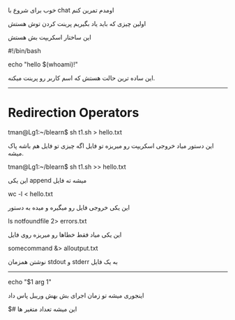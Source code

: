 
خوب برای شروع با chat اومدم تمرین کنم 

اولین چیزی که باید یاد بگیریم پرینت کردن توش هستش


این ساختار اسکریپت بش هستش


#!/bin/bash

echo "hello $(whoami)!"

این ساده ترین حالت هستش که اسم کاربر رو پرینت میکنه.



---
# Redirection Operators

tman@Lg1:~/blearn$ sh t1.sh > hello.txt

این دستور میاد خروجی اسکریپت رو میریزه تو فایل اگه چیزی تو فایل هم باشه پاک میشه.


tman@Lg1:~/blearn$ sh t1.sh >> hello.txt

این یکی append میشه ته فایل



wc -l < hello.txt

این یکی خروجی فایل رو میگیره و میده به دستور


ls notfoundfile 2> errors.txt

این یکی میاد فقط خطاها رو میریزه روی فایل



somecommand &> alloutput.txt

نوشتن همزمان stdout و stderr به یک فایل


---



echo "$1 arg 1"

اینجوری میشه تو زمان اجرای بش بهش وریبل پاس داد

$# این میشه تعداد متغیر ها